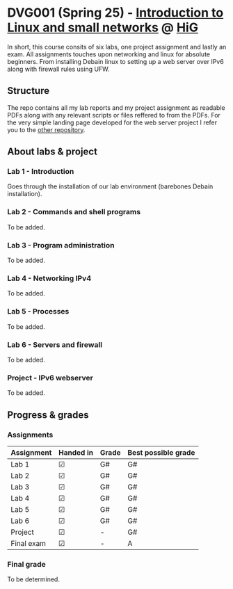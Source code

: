 # DVG001 (Spring 25) - [Introduction to Linux and small networks](https://www.hig.se/engelska/university-of-gavle/study/programmes-and-courses/course-page?identifier=DVG001) @ [HiG](https://www.hig.se/engelska/university-of-gavle)
In short, this course consits of six labs, one project assignment and lastly an exam. All assignments touches upon networking and linux for absolute beginners. From installing Debain linux to setting up a web server over IPv6 along with firewall rules using UFW.

## Structure
The repo contains all my lab reports and my project assignment as readable PDFs along with any relevant scripts or files reffered to from the PDFs. For the very simple landing page developed for the web server project I refer you to the [other repository](https://github.com/Snicon/DVG001_Introduction-to-Linux-and-small-networks_landing-page).


## About labs & project

### Lab 1 - Introduction
Goes through the installation of our lab environment (barebones Debain installation).

### Lab 2 - Commands and shell programs
To be added.

### Lab 3 - Program administration
To be added.

### Lab 4 - Networking IPv4
To be added.

### Lab 5 - Processes
To be added.

### Lab 6 - Servers and firewall
To be added.

### Project - IPv6 webserver
To be added.

## Progress & grades

### Assignments

| Assignment   | Handed in | Grade      | Best possible grade |
|--------------|-----------|------------|---------------------|
| Lab 1        | &#9745;   | G#         | G#                  |
| Lab 2        | &#9745;   | G#         | G#                  |
| Lab 3        | &#9745;   | G#         | G#                  |
| Lab 4        | &#9745;   | G#         | G#                  |
| Lab 5        | &#9745;   | G#         | G#                  |
| Lab 6        | &#9745;   | G#         | G#                  |
| Project      | &#9745;   | -          | G#                  |
| Final exam   | &#9745;   | -          | A                   |

### Final grade
To be determined.
